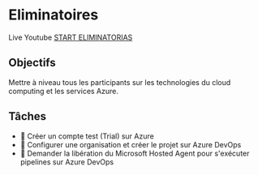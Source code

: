 # Eliminatoires

Live Youtube [START ELIMINATORIAS](https://youtu.be/zGZR3pWv1_g)

## **Objectifs**

Mettre à niveau tous les participants sur les technologies du cloud computing et les services Azure. 

## **Tâches**

- 📝 Créer un compte test (Trial) sur Azure 
- 📝 Configurer une organisation et créer le projet sur Azure DevOps 
- 📝 Demander la libération du Microsoft Hosted Agent pour s'exécuter pipelines sur Azure DevOps 
